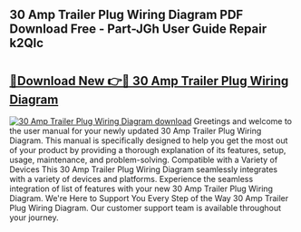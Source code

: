 ## 30 Amp Trailer Plug Wiring Diagram PDF Download Free - Part-JGh User Guide Repair k2Qlc

# <h2><a href="http://dfr04e.blite.top/?on=30+Amp+Trailer+Plug+Wiring+Diagram">🔗Download New 👉🔴 30 Amp Trailer Plug Wiring Diagram</a></h2>

[![30 Amp Trailer Plug Wiring Diagram download](https://i.imgur.com/lujVjoI.png)](http://dfr04e.blite.top/?on=30+Amp+Trailer+Plug+Wiring+Diagram)
Greetings and welcome to the user manual for your newly updated 30 Amp Trailer Plug Wiring Diagram. This manual is specifically designed to help you get the most out of your product by providing a thorough explanation of its features, setup, usage, maintenance, and problem-solving. Compatible with a Variety of Devices This 30 Amp Trailer Plug Wiring Diagram seamlessly integrates with a variety of devices and platforms. Experience the seamless integration of list of features with your new 30 Amp Trailer Plug Wiring Diagram. We're Here to Support You Every Step of the Way 30 Amp Trailer Plug Wiring Diagram. Our customer support team is available throughout your journey.
